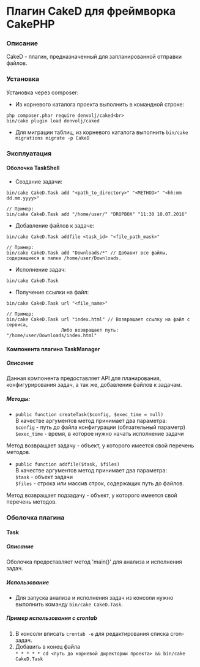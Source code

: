 # Плагин CakeD для фреймворка CakePHP
### Описание
CakeD - плагин, предназначенный для запланированной отправки файлов.

### Установка
Установка через composer:
- Из корневого каталога проекта выполнить в командной строке:
```
php composer.phar require denvolj/caked<br>
bin/cake plugin load denvolj/caked
```
- Для миграции таблиц, из корневого каталога выполнить `bin/cake migrations migrate -p CakeD`

### Эксплуатация
#### Оболочка TaskShell
- Создание задачи:
```
bin/cake CakeD.Task add "<path_to_directory>" "<METHOD>" "<hh:mm dd.mm.yyyy>"

// Пример:
bin/cake CakeD.Task add "/home/user/" "DROPBOX" "11:30 10.07.2016"
```
- Добавление файлов к задаче:
```
bin/cake CakeD.Task addfile <task_id> "<file_path_mask>"

// Пример:
bin/cake CakeD.Task add "Downloads/*" // Добавит все файлы, содержащиеся в папке /home/user/Downloads.
```

- Исполнение задач:
```
bin/cake CakeD.Task
```

- Получение ссылки на файл:
```
bin/cake CakeD.Task url "<file_name>"

// Пример:
bin/cake CakeD.Task url "index.html" // Возвращает ссылку на файл с сервиса,
					Либо возвращает путь: "/home/user/Downloads/index.html"
```

#### Компонента плагина TaskManager
##### Описание
Данная компонента предоставляет API для планирования, конфигурирования задач, а так же, добавления файлов к задачам.

##### Методы:
- `public function createTask($config, $exec_time = null)`<br>
В качестве аргументов метод принимает два параметра:<br>
`$config` - путь до файла конфигурации (обязательный параметр)<br>
`$exec_time` - время, в которое нужно начать исполнение задачи

Метод возвращает задачу - объект, у которого имеется свой перечень методов.

- `public function addfile($task, $files)`<br>
В качестве аргументов метод принимает два параметра:<br>
`$task` - объект задачи<br>
`$files` - строка или массив строк, содержащих путь до файлов.

Метод возвращает подзадачу - объект, у которого имеется свой перечень методов.

### Оболочка плагина
#### Task
##### Описание
Оболочка предоставляет метод 'main()' для анализа и исполнения задач.

##### Использование
- Для запуска анализа и исполнения задач из консоли нужно выполнить команду `bin/cake CakeD.Task`.

##### Пример использования с crontab
1) В консоли вписать `crontab -e` для редактирования списка cron-задач.<br>
2) Добавить в конец файла <br>
`* * * * * cd <путь до корневой директории проекта> && bin/cake CakeD.Task`
